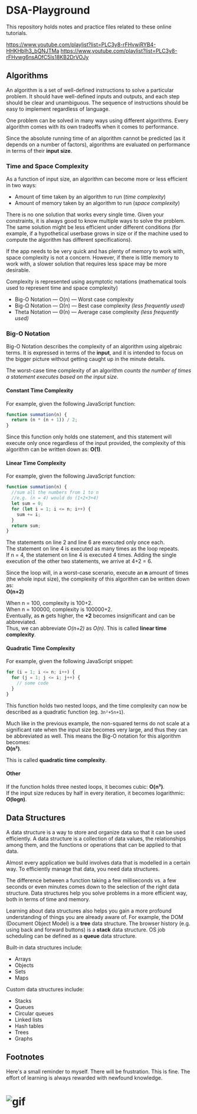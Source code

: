 # DSA-Playground

This repository holds notes and practice files related to these online tutorials.

https://www.youtube.com/playlist?list=PLC3y8-rFHvwiRYB4-HHKHblh3_bQNJTMa
https://www.youtube.com/playlist?list=PLC3y8-rFHvwg6nsAOfC5Is18KB2DrVOJy

## Algorithms

An algorithm is a set of well-defined instructions to solve a particular problem.
It should have well-defined inputs and outputs, and each step should be clear and unambiguous.
The sequence of instructions should be easy to implement regardless of language.

One problem can be solved in many ways using different algorithms.
Every algorithm comes with its own tradeoffs when it comes to performance.

Since the absolute running time of an algorithm cannot be predicted (as it depends on a number of factors), algorithms are evaluated on performance in terms of their **input size**.

### Time and Space Complexity

As a function of input size, an algorithm can become more or less efficient in two ways:

- Amount of time taken by an algorithm to run (_time complexity_)
- Amount of memory taken by an algorithm to run (_space complexity_)

There is no one solution that works every single time. Given your constraints, it is always good to know multiple ways to solve the problem. The same solution might be less efficient under different conditions (for example, if a hypothetical userbase grows in size or if the machine used to compute the algorithm has different specifications).

If the app needs to be very quick and has plenty of memory to work with, space complexity is not a concern. However, if there is little memory to work with, a slower solution that requires less space may be more desirable.

Complexity is represented using asymptotic notations (mathematical tools used to represent time and space complexity)

- Big-O Notation — O(n) — Worst case complexity
- Big-Ω Notation — Ω(n) — Best case complexity _(less frequently used)_
- Theta Notation — Θ(n) — Average case complexity _(less frequently used)_

### Big-O Notation

Big-O Notation describes the complexity of an algorithm using algebraic terms. It is expressed in terms of the **input**, and it is intended to focus on the bigger picture without getting caught up in the minute details.

The worst-case time complexity of an algorithm _counts the number of times a statement executes based on the input size_.

#### Constant Time Complexity

For example, given the following JavaScript function:

```javascript
function summation(n) {
  return (n * (n + 1)) / 2;
}
```

Since this function only holds one statement, and this statement will execute only once regardless of the input provided, the complexity of this algorithm can be written down as:
**O(1)**.

#### Linear Time Complexity

For example, given the following JavaScript function:

```javascript
function summation(n) {
  //sum all the numbers from 1 to n
  //e.g. (n = 4) would do (1+2+3+4)
  let sum = 0;
  for (let i = 1; i <= n; i++) {
    sum += i;
  }
  return sum;
}
```

The statements on line 2 and line 6 are executed only once each.  
The statement on line 4 is executed as many times as the loop repeats.  
If n = 4, the statement on line 4 is executed 4 times. Adding the single execution of the other two statements, we arrive at 4+2 = 6.

Since the loop will, in a worst-case scenario, execute an **n** amount of times (the whole input size), the complexity of this algorithm can be written down as:  
**O(n+2)**


When n = 100, complexity is 100+2.  
When n = 100000, complexity is 100000+2.  
Eventually, as **n** gets higher, the **+2** becomes insignificant and can be abbreviated.  
Thus, we can abbreviate _O(n+2)_ as _O(n)_. This is called **linear time complexity**.

#### Quadratic Time Complexity

For example, given the following JavaScript snippet:

```javascript
for (i = 1; i <= n; i++) {
  for (j = 1; j <= i; j++) {
    // some code
  }
}
```

This function holds two nested loops, and the time complexity can now be described as a quadratic function (eg. `3n²+5n+1`).

Much like in the previous example, the non-squared terms do not scale at a significant rate when the input size becomes very large, and thus they can be abbreviated as well. This means the Big-O notation for this algorithm becomes:  
**O(n²)**.

This is called **quadratic time complexity**.

#### Other

If the function holds three nested loops, it becomes cubic: **O(n³)**.  
If the input size reduces by half in every iteration, it becomes logarithmic: **O(logn)**.

## Data Structures

A data structure is a way to store and organize data so that it can be used efficiently.
A data structure is a collection of data values, the relationships among them, and the functions or operations that can be applied to that data.

Almost every application we build involves data that is modelled in a certain way.
To efficiently manage that data, you need data structures.

The difference between a function taking a few milliseconds vs. a few seconds or even minutes comes down to the selection of the right data structure.
Data structures help you solve problems in a more efficient way, both in terms of time and memory.

Learning about data structures also helps you gain a more profound understanding of things you are already aware of.
For example, the DOM (Document Object Model) is a **tree** data structure.
The browser history (e.g. using back and forward buttons) is a **stack** data structure.
OS job scheduling can be defined as a **queue** data structure.

Built-in data structures include:

- Arrays
- Objects
- Sets
- Maps

Custom data structures include:

- Stacks
- Queues
- Circular queues
- Linked lists
- Hash tables
- Trees
- Graphs

## Footnotes

Here's a small reminder to myself.
There will be frustration. This is fine.
The effort of learning is always rewarded with newfound knowledge.

# ![gif](https://media0.giphy.com/media/l49JKCSoloVTGjmWQ/giphy.gif?cid=ecf05e47rsp1kiq57sgs1430vwyckzc8ln84hol1qpfj86uh&rid=giphy.gif&ct=g)